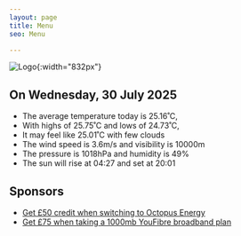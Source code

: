```yaml
---
layout: page
title: Menu
seo: Menu

---
```


![Logo](/images/logo.jpg){:width="832px"}

<!-- weather_marker starts -->
## On Wednesday, 30 July 2025

- The average temperature today is 25.16˚C,
- With highs of 25.75˚C and lows of 24.73˚C,
- It may feel like 25.01˚C with few clouds
- The wind speed is 3.6m/s and visibility is 10000m
- The pressure is 1018hPa and humidity is 49%
- The sun will rise at 04:27 and set at 20:01

<!-- weather_marker ends -->

## Sponsors

- [Get £50 credit when switching to Octopus Energy](https://bit.ly/3oD1nnS)
- [Get £75 when taking a 1000mb YouFibre broadband plan](https://aklam.io/91zWhU?)
